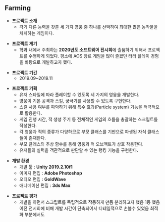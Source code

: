 ## Farming

+ **프로젝트 소개**
  + 각기 다른 능력을 갖춘 세 가지 영웅 중 하나를 선택하여 최대한 많은 농작물을 처치하는 게임이다.

- **프로젝트 계기**
  - 학과 내에서 주최하는 **2020년도 소프트웨어 전시회**에 출품하기 위해서 프로젝트를 수행하게 되었다. 평소에 AOS 장르 게임을 많이 즐겼던 터라 플레이 경험을 바탕으로 개발하고자 했다.
  
+ **프로젝트 기간**
  + 2019.09~2019.11
    
- **프로젝트 기획**
  - 유저 스타일에 따라 플레이할 수 있도록 세 가지의 영웅을 개발한다.
  - 영웅이 기본 공격과 스킬, 궁극기를 사용할 수 있도록 구현한다.
  - 스킬 사용 여부를 파악하기 위해 특수 효과(Particle system) 기능을 적극적으로 활용한다.
  - 게임 진행 시간, 적 생성 주기 등 전체적인 게임의 흐름을 총괄하는 스크립트를 작성한다.
  - 각 영웅과 적의 종류가 다양하므로 부모 클래스를 기반으로 파생된 자식 클래스들이 존재한다.
  - 부모 클래스의 추상 함수를 통해 영웅과 적 오브젝트가 상호 작용한다.
  - 유저들의 실력을 객관적으로 판단할 수 있는 랭킹 기능을 구현한다.
  
+ **개발 환경**
  + 개발 툴 : **Unity 2019.2.10f1**
  + 이미지 편집 : **Adobe Photoshop**
  + 오디오 편집 : **GoldWave**
  + 애니메이션 편집 : **3ds Max**
  
- **프로젝트 평가**
  - 개발을 하면서 스크립트를 독립적으로 작동하게 만듬 분리하고자 했음
  1등 했음
  이전 전시회에 비해 개발 시간이 단축되어서 디테일적으로 손볼수 있었음
  최적화 부분에서도 
  
